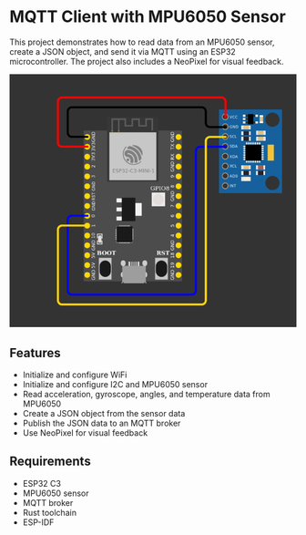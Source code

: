 # MQTT Client with MPU6050 Sensor

This project demonstrates how to read data from an MPU6050 sensor, create a JSON object, and send it via MQTT using an ESP32 microcontroller. The project also includes a NeoPixel for visual feedback.

![ESP32 and MPU6050 Setup](docs/wiring.png)


## Features

- Initialize and configure WiFi
- Initialize and configure I2C and MPU6050 sensor
- Read acceleration, gyroscope, angles, and temperature data from MPU6050
- Create a JSON object from the sensor data
- Publish the JSON data to an MQTT broker
- Use NeoPixel for visual feedback

## Requirements

- ESP32 C3
- MPU6050 sensor
- MQTT broker
- Rust toolchain
- ESP-IDF
